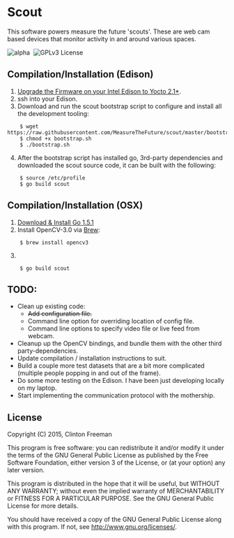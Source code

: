# Scout

This software powers measure the future 'scouts'. These are web cam based devices that monitor activity in and around various spaces.

![alpha](https://img.shields.io/badge/stability-alpha-orange.svg?style=flat "Alpha")&nbsp;
 ![GPLv3 License](https://img.shields.io/badge/license-GPLv3-blue.svg?style=flat "GPLv3 License")

## Compilation/Installation (Edison)

1. [Upgrade the Firmware on your Intel Edison to Yocto 2.1*](http://reprage.com/post/bootstrapping-the-intel-edison/).
2. ssh into your Edison.
3. Download and run the scout bootstrap script to configure and install all the development tooling:
```
	$ wget https://raw.githubusercontent.com/MeasureTheFuture/scout/master/bootstrap.sh
	$ chmod +x bootstrap.sh
	$ ./bootstrap.sh
```
4. After the bootstrap script has installed go, 3rd-party dependencies and downloaded the scout source code, it can be built with the following:
```
	$ source /etc/profile
	$ go build scout
```

## Compilation/Installation (OSX)

1. [Download & Install Go 1.5.1](https://golang.org/dl/)
2. Install OpenCV-3.0 via [Brew](http://brew.sh/):
```
	$ brew install opencv3
```
3.
```
	$ go build scout
```

## TODO:
* Clean up existing code:
	* ~~Add configuration file.~~
	* Command line option for overriding location of config file.
	* Command line options to specify video file or live feed from webcam.
* Cleanup up the OpenCV bindings, and bundle them with the other third party-dependencies.
* Update compilation / installation instructions to suit.
* Build a couple more test datasets that are a bit more complicated (multiple people popping in and out of the frame).
* Do some more testing on the Edison. I have been just developing locally on my laptop.
* Start implementing the communication protocol with the mothership.

## License

Copyright (C) 2015, Clinton Freeman

This program is free software: you can redistribute it and/or modify
it under the terms of the GNU General Public License as published by
the Free Software Foundation, either version 3 of the License, or
(at your option) any later version.

This program is distributed in the hope that it will be useful,
but WITHOUT ANY WARRANTY; without even the implied warranty of
MERCHANTABILITY or FITNESS FOR A PARTICULAR PURPOSE.  See the
GNU General Public License for more details.

You should have received a copy of the GNU General Public License
along with this program.  If not, see <http://www.gnu.org/licenses/>.
